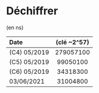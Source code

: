 # Déchiffrer

(en ns)

| Date         | (clé ~2^57) |
| :----------- | :---------: |
| (C4) 05/2019 |  279057100  |
| (C5) 05/2019 |  99050100   |
| (C6) 05/2019 |  34318300   |
| 03/06/2021   |  31004800   |
